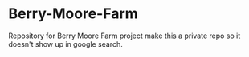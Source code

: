 # Berry-Moore-Farm
Repository for Berry Moore Farm project
make this a private repo so it doesn't show up in google search.
